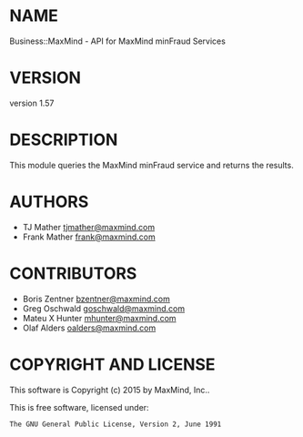 # NAME

Business::MaxMind - API for MaxMind minFraud Services

# VERSION

version 1.57

# DESCRIPTION

This module queries the MaxMind minFraud service and returns the results.

# AUTHORS

- TJ Mather <tjmather@maxmind.com>
- Frank Mather <frank@maxmind.com>

# CONTRIBUTORS

- Boris Zentner <bzentner@maxmind.com>
- Greg Oschwald <goschwald@maxmind.com>
- Mateu X Hunter <mhunter@maxmind.com>
- Olaf Alders <oalders@maxmind.com>

# COPYRIGHT AND LICENSE

This software is Copyright (c) 2015 by MaxMind, Inc..

This is free software, licensed under:

    The GNU General Public License, Version 2, June 1991
